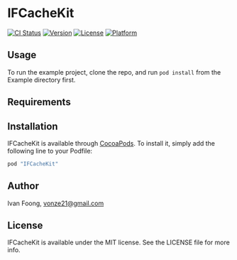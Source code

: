 # IFCacheKit

[![CI Status](http://img.shields.io/travis/ivanfoong/IFCacheKit-Swift.svg?style=flat)](https://travis-ci.org/ivanfoong/IFCacheKit-Swift)
[![Version](https://img.shields.io/cocoapods/v/IFCacheKit-Swift.svg?style=flat)](http://cocoapods.org/pods/IFCacheKit-Swift)
[![License](https://img.shields.io/cocoapods/l/IFCacheKit-Swift.svg?style=flat)](http://cocoapods.org/pods/IFCacheKit-Swift)
[![Platform](https://img.shields.io/cocoapods/p/IFCacheKit-Swift.svg?style=flat)](http://cocoapods.org/pods/IFCacheKit-Swift)

## Usage

To run the example project, clone the repo, and run `pod install` from the Example directory first.

## Requirements

## Installation

IFCacheKit is available through [CocoaPods](http://cocoapods.org). To install
it, simply add the following line to your Podfile:

```ruby
pod "IFCacheKit"
```

## Author

Ivan Foong, vonze21@gmail.com

## License

IFCacheKit is available under the MIT license. See the LICENSE file for more info.
